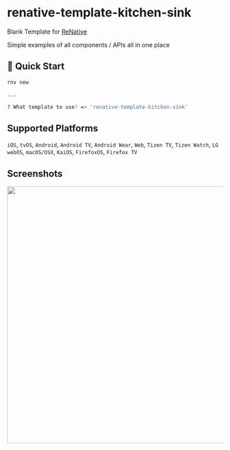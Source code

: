 # renative-template-kitchen-sink

Blank Template for  <a href="https://www.npmjs.com/package/renative">ReNative</a>

Simple examples of all components / APIs all in one place

## 🚀 Quick Start

```bash
rnv new

...

? What template to use? => 'renative-template-kitchen-sink'

```

## Supported Platforms

`iOS`, `tvOS`, `Android`, `Android TV`, `Android Wear`, `Web`, `Tizen TV`, `Tizen Watch`, `LG webOS`, `macOS/OSX`, `KaiOS`, `FirefoxOS`, `Firefox TV`


## Screenshots

<img src="https://github.com/pavjacko/renative/blob/develop/packages/renative-template-kitchen-sink/docs/web.png" width="600px" />

